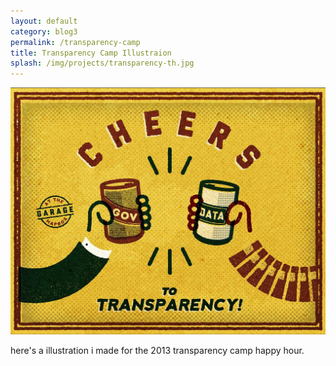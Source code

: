 ```yaml
---
layout: default
category: blog3
permalink: /transparency-camp
title: Transparency Camp Illustraion
splash: /img/projects/transparency-th.jpg
---
```


![transparency illustration](/img/projects/transparency.jpg)

here's a illustration i made for the 2013 transparency camp happy hour.